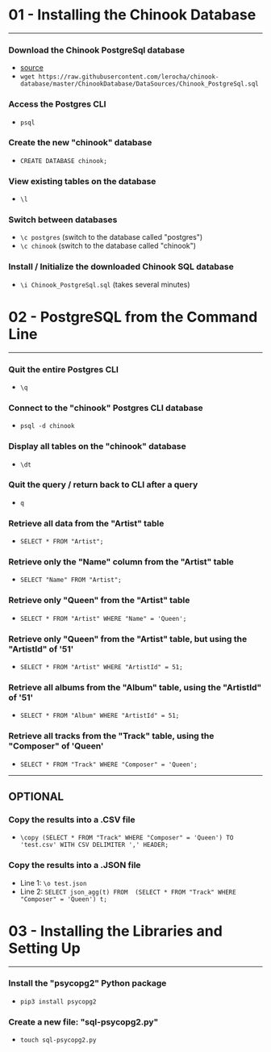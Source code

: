 # 01 - Installing the Chinook Database

---

### Download the Chinook PostgreSql database
- [source](https://github.com/lerocha/chinook-database/blob/master/ChinookDatabase/DataSources/Chinook_PostgreSql.sql)
- `wget https://raw.githubusercontent.com/lerocha/chinook-database/master/ChinookDatabase/DataSources/Chinook_PostgreSql.sql`

### Access the Postgres CLI
- `psql`

### Create the new "chinook" database
- `CREATE DATABASE chinook;`

### View existing tables on the database
- `\l`

### Switch between databases
- `\c postgres` (switch to the database called "postgres")
- `\c chinook` (switch to the database called "chinook")

### Install / Initialize the downloaded Chinook SQL database
- `\i Chinook_PostgreSql.sql` (takes several minutes)

# 02 - PostgreSQL from the Command Line

---

### Quit the entire Postgres CLI
- `\q`

### Connect to the "chinook" Postgres CLI database
- `psql -d chinook`

### Display all tables on the "chinook" database
- `\dt`

### Quit the query / return back to CLI after a query
- `q`

### Retrieve all data from the "Artist" table
- `SELECT * FROM "Artist";`

### Retrieve only the "Name" column from the "Artist" table
- `SELECT "Name" FROM "Artist";`

### Retrieve only "Queen" from the "Artist" table
- `SELECT * FROM "Artist" WHERE "Name" = 'Queen';`

### Retrieve only "Queen" from the "Artist" table, but using the "ArtistId" of '51'
- `SELECT * FROM "Artist" WHERE "ArtistId" = 51;`

### Retrieve all albums from the "Album" table, using the "ArtistId" of '51'
- `SELECT * FROM "Album" WHERE "ArtistId" = 51;`

### Retrieve all tracks from the "Track" table, using the "Composer" of 'Queen'
- `SELECT * FROM "Track" WHERE "Composer" = 'Queen';`

---

## OPTIONAL

### Copy the results into a .CSV file
- `\copy (SELECT * FROM "Track" WHERE "Composer" = 'Queen') TO 'test.csv' WITH CSV DELIMITER ',' HEADER;`

### Copy the results into a .JSON file
- Line 1: `\o test.json`
- Line 2: `SELECT json_agg(t) FROM  (SELECT * FROM "Track" WHERE "Composer" = 'Queen') t;`

# 03 - Installing the Libraries and Setting Up

---

### Install the "psycopg2" Python package
- `pip3 install psycopg2`

### Create a new file: "sql-psycopg2.py"
- `touch sql-psycopg2.py`